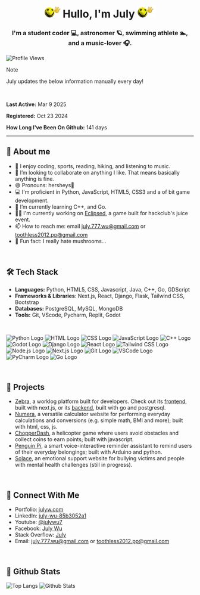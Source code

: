 <div align="center">
  
  # <img src="hullo.gif" alt="A wacky gif of a yellow smily face waving hello." width=50>Hullo, I'm July     <img src="hullo.gif" alt="A wacky gif of a yellow smily face waving hello." width=50>
  
  <h3>I'm a student coder 💻, astronomer 🪐, swimming athlete 🏊, and a music-lover 🎧.</h3>
</div>

![Profile Views](https://komarev.com/ghpvc/?username=JLW-7&color=blue&style=flat)

> [!NOTE]
> July updates the below information manually every day!
<br>

**Last Active:** Mar 9 2025

**Registered:** Oct 23 2024

**How Long I've Been On Github:** 141 days

___


## 👀 About me
- 👀 I enjoy coding, sports, reading, hiking, and listening to music.
- 💞️ I’m looking to collaborate on anything I like. That means basically anything is fine.  
- 😄 Pronouns: hersheys🍫
- 💻 I'm proficient in Python, JavaScript, HTML5, CSS3 and a of bit game development.  
- 🌱 I’m currently learning C++, and Go.
- 🧑‍💻 I'm currently working on [Eclipsed](https://github.com/JLW-7/Eclipsed), a game built for hackclub's juice event.
- 📫 How to reach me: email [july.777.wu@gmail.com](mailto:july.777.wu@gmail.com) or [toothless2012.pp@gmail.com](mailto:toothless2012.pp@gmail.com)
- 🍄 Fun fact: I really hate mushrooms...
<br>

## 🛠️ Tech Stack
- **Languages:** Python, HTML5, CSS, Javascript, Java, C++, Go, GDScript
- **Frameworks & Libraries**: Next.js, React, Django, Flask, Tailwind CSS, Bootstrap
- **Databases:** PostgreSQL, MySQL, MongoDB
- **Tools:** Git, VScode, Pycharm, Replit, Godot

<br>

<img src="https://upload.wikimedia.org/wikipedia/commons/c/c3/Python-logo-notext.svg" width="50" height="50" alt="Python Logo"> <img src="https://upload.wikimedia.org/wikipedia/commons/6/61/HTML5_logo_and_wordmark.svg" width="50" height="50" alt="HTML Logo"> <img src="https://upload.wikimedia.org/wikipedia/commons/6/62/CSS3_logo.svg" width="50" height="50" alt="CSS Logo"> <img src="https://upload.wikimedia.org/wikipedia/commons/6/6a/JavaScript-logo.png" width="50" height="50" alt="JavaScript Logo">
<img src="https://upload.wikimedia.org/wikipedia/commons/1/18/ISO_C%2B%2B_Logo.svg" width="50" height="50" alt="C++ Logo"> <img src="https://encrypted-tbn0.gstatic.com/images?q=tbn:ANd9GcQ9BifcVcZfa4AL5OSVP_xe43d51GpuIC1agA&s" width="50" height="50" alt="Godot Logo"> <img src="https://www.svgrepo.com/show/353657/django-icon.svg" width="50" height="50" alt="Django Logo"> <img src="https://upload.wikimedia.org/wikipedia/commons/a/a7/React-icon.svg" width="50" height="50" alt="React Logo"> <img src="https://www.drupal.org/files/styles/grid-3-2x/public/project-images/screenshot_361.png?itok=w4CzcWyb" width="50" height="50" alt="Tailwind CSS Logo"> <img src="https://upload.wikimedia.org/wikipedia/commons/d/d9/Node.js_logo.svg" width="50" height="50" alt="Node.js Logo"> <img src="https://upload.wikimedia.org/wikipedia/commons/8/8e/Nextjs-logo.svg" width="50" height="50" alt="Next.js Logo"> <img src="https://upload.wikimedia.org/wikipedia/commons/thumb/3/3f/Git_icon.svg/2048px-Git_icon.svg.png" width="50" height="50" alt="Git Logo"> <img src="https://upload.wikimedia.org/wikipedia/commons/thumb/9/9a/Visual_Studio_Code_1.35_icon.svg/2048px-Visual_Studio_Code_1.35_icon.svg.png" width="50" height="50" alt="VSCode Logo"> <img src="https://upload.wikimedia.org/wikipedia/commons/thumb/1/1d/PyCharm_Icon.svg/1024px-PyCharm_Icon.svg.png" width="50" height="50" alt="PyCharm Logo"> <img src="https://go.dev/blog/go-brand/Go-Logo/PNG/Go-Logo_Blue.png" width="50" height="50" alt="Go Logo">

<br>

## 📁 Projects
- [Zebra](https://github.com/pacerclub/zebra), a worklog platform built for developers. Check out its [frontend](https://github.com/pacerclub/zebra-frontend), built with next.js, or its [backend](https://github.com/pacerclub/zebra-backend), built with go and postgresql.
- [Numera](https://github.com/JLW-7/Numera-Calculator-Website), a versatile calculator website for performing everyday calculations and conversions (e.g. simple math, BMI and more); built with html, css, js.
- [ChopperDash](https://github.com/JLW-7/helicopter-game-in-javascript), a helicopter game where users avoid obstacles and collect coins to earn points; built with javascript.
- [Penguin Pi](https://github.com/JLW-7/Penguin-Pi-Reminder-Assistant), a smart voice-interactive reminder assistant to remind users of their everyday belongings; built with Arduino and python.
- [Solace](https://github.com/JLW-7/Solace-Emotional-Support-Website), an emotional support website for bullying victims and people with mental health challenges (still in progress).
<br>

## 🔗 Connect With Me
- Portfolio: [julyw.com](https://julyw.com/)
- LinkedIn: [july-wu-85b3052a1](https://www.linkedin.com/in/july-wu-85b3052a1/)
- Youtube: [@julywu7](https://www.youtube.com/@julywu7)
- Facebook: [July Wu](https://www.facebook.com/profile.php?id=61572697954233)
- Stack Overflow: [July](https://stackoverflow.com/users/29459174/july)
- Email: [july.777.wu@gmail.com](mailto:july.777.wu@gmail.com) or [toothless2012.pp@gmail.com](mailto:toothless2012.pp@gmail.com)
<br>

## 🐙 Github Stats
![Top Langs](https://github-readme-stats.vercel.app/api/top-langs/?username=JLW-7&layout=donut&langs_count=10&card_width=300&hide_border=true) ![Github Stats](https://github-readme-stats.vercel.app/api?username=JLW-7&show_icons=true&count_private=true&hide_border=true&show=reviews,prs_merged&rank_icon=github)




<!---
JLW-7/JLW-7 is a ✨ special ✨ repository because its `README.md` (this file) appears on your GitHub profile.  
You can click the Preview link to take a look at your changes.  
--->








